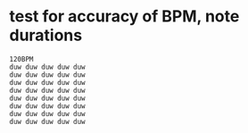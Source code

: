 # test for accuracy of BPM, note durations

```regolith
120BPM
duw duw duw duw duw
duw duw duw duw duw
duw duw duw duw duw
duw duw duw duw duw
duw duw duw duw duw
duw duw duw duw duw
duw duw duw duw duw
duw duw duw duw duw
```
